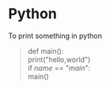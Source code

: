 # Python

To print something in python
>def main():  
 print("hello,world")  
>if _name_ == "_main_":  
  main()  
